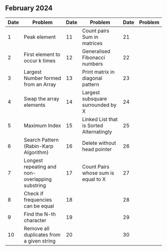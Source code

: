 ## February 2024

| Date | Problem                                         | Date | Problem                                  | Date | Problem |
| ---- | ----------------------------------------------- | ---- | ---------------------------------------- | ---- | ------- |
| 1    | Peak element                                    | 11   | Count pairs Sum in matrices              | 21   |         |
| 2    | First element to occur k times                  | 12   | Generalised Fibonacci numbers            | 22   |         |
| 3    | Largest Number formed from an Array             | 13   | Print matrix in diagonal pattern         | 23   |         |
| 4    | Swap the array elements                         | 14   | Largest subsquare surrounded by X        | 24   |         |
| 5    | Maximum Index                                   | 15   | Linked List that is Sorted Alternatingly | 25   |         |
| 6    | Search Pattern (Rabin-Karp Algorithm)           | 16   | Delete without head pointer              | 26   |         |
| 7    | Longest repeating and non-overlapping substring | 17   | Count Pairs whose sum is equal to X      | 27   |         |
| 8    | Check if frequencies can be equal               | 18   |                                          | 28   |         |
| 9    | Find the N-th character                         | 19   |                                          | 29   |         |
| 10   | Remove all duplicates from a given string       | 20   |                                          | 30   |         |
